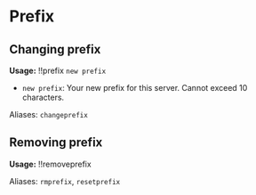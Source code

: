 # Prefix

## Changing prefix

**Usage:** !!prefix `new prefix`

- `new prefix`: Your new prefix for this server. Cannot exceed 10 characters.

Aliases: `changeprefix`

## Removing prefix

**Usage:** !!removeprefix

Aliases: `rmprefix`, `resetprefix`
